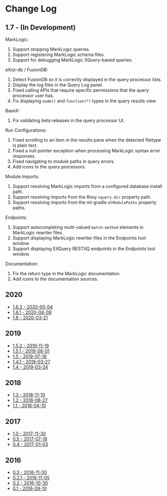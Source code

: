 # Change Log

## 1.7 - (In Development)

MarkLogic:

1.  Support stopping MarkLogic queries.
1.  Support registering MarkLogic schema files.
1.  Support for debugging MarkLogic XQuery-based queries.

eXist-db / FusionDB:

1.  Detect FusionDB so it is correctly displayed in the query processor lists.
1.  Display the log files in the Query Log panel.
1.  Fixed calling APIs that require specific permissions that the query
    processor user has.
1.  Fix displaying `node()` and `function(*)` types in the query results view.

BaseX:

1.  Fix validating beta releases in the query processor UI.

Run Configurations:

1.  Fixed scrolling to an item in the results pane when the detected filetype
    is plain text.
1.  Fixed a null pointer exception when processing MarkLogic syntax error
    responses.
1.  Fixed navigating to module paths in query errors.
1.  Add icons to the query processors.

Module Imports:

1.  Support resolving MarkLogic imports from a configured database install path.
1.  Support resolving imports from the Roxy `xquery.dir` property path.
1.  Support resolving imports from the ml-gradle `mlModulePaths` property paths.

Endpoints:

1.  Support autocompleting multi-valued `match-method` elements in MarkLogic rewriter files.
1.  Support displaying MarkLogic rewriter files in the Endpoints tool window.
1.  Support displaying EXQuery RESTXQ endpoints in the Endpoints tool window.

Documentation:

1.  Fix the return type in the MarkLogic documentation.
1.  Add icons to the documentation sources.

## 2020

*  [1.6.2 - 2020-05-04](docs/_posts/2020-05-04-release-1.6.2.md)
*  [1.6.1 - 2020-04-09](docs/_posts/2020-04-09-release-1.6.1.md)
*  [1.6 - 2020-03-21](docs/_posts/2020-03-21-release-1.6.md)

## 2019

*  [1.5.2 - 2019-11-19](docs/_posts/2019-11-19-release-1.5.2.md)
*  [1.5.1 - 2019-08-01](docs/_posts/2019-08-01-release-1.5.1.md)
*  [1.5 - 2019-07-18](docs/_posts/2019-07-18-release-1.5.md)
*  [1.4.1 - 2019-03-27](docs/_posts/2019-03-27-release-1.4.1.md)
*  [1.4 - 2019-03-24](docs/_posts/2019-03-24-release-1.4.md)

## 2018

*  [1.3 - 2018-11-10](docs/_posts/2018-11-10-release-1.3.md)
*  [1.2 - 2018-08-27](docs/_posts/2018-08-27-release-1.2.md)
*  [1.1 - 2018-04-10](docs/_posts/2018-04-10-release-1.1.md)

## 2017

*  [1.0 - 2017-11-30](docs/_posts/2017-11-30-release-1.0.md)
*  [0.5 - 2017-07-18](docs/_posts/2017-07-18-release-0.5.md)
*  [0.4 - 2017-01-03](docs/_posts/2017-01-03-release-0.4.md)

## 2016

*  [0.3 - 2016-11-30](docs/_posts/2016-11-30-release-0.3.md)
*  [0.2.1 - 2016-11-05](docs/_posts/2016-11-05-release-0.2.1.md)
*  [0.2 - 2016-10-30](docs/_posts/2016-10-30-release-0.2.md)
*  [0.1 - 2016-09-10](docs/_posts/2016-09-10-release-0.1.md)
